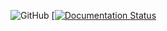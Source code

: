 ![GitHub](https://img.shields.io/github/license/f4814/lamon.svg)
[[![Documentation Status](https://readthedocs.org/projects/lamon/badge/?version=latest)](https://lamon.readthedocs.io/en/latest/?badge=latest)
